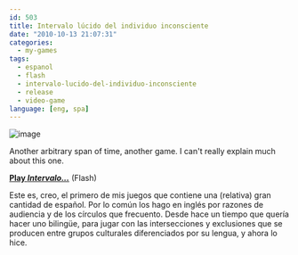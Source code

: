 ```yaml
---
id: 503
title: Intervalo lúcido del individuo inconsciente
date: "2010-10-13 21:07:31"
categories:
  - my-games
tags:
  - espanol
  - flash
  - intervalo-lucido-del-individuo-inconsciente
  - release
  - video-game
language: [eng, spa]
---
```


![image](/files/2010/10-intervalo-lucido-del-individuo-inconsciente/therapyscreenwide.png "Intervalo... screenshot")

Another arbitrary span of time, another game. I can't really explain much about this one.

[**Play _Intervalo..._**](//www.agj.cl/files/games/intervalo/) (Flash)

<language-break />

Este es, creo, el primero de mis juegos que contiene una (relativa) gran cantidad de español. Por lo común los hago en inglés por razones de audiencia y de los círculos que frecuento. Desde hace un tiempo que quería hacer uno bilingüe, para jugar con las intersecciones y exclusiones que se producen entre grupos culturales diferenciados por su lengua, y ahora lo hice.
